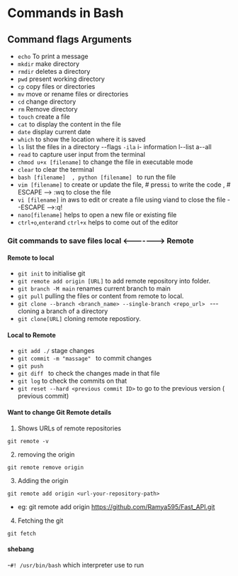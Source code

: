# Commands in Bash

## Command flags Arguments

- `echo` To print a message
- `mkdir` make directory
- `rmdir` deletes a directory
- `pwd` present working directory
- `cp` copy files or directories
- `mv` move or rename files or directories
- `cd` change directory
- `rm` Remove directory
- `touch` create a file
- `cat` to display the content in the file
- `date` display current date
- `which` to show the location where it is saved
- `ls` list the files in a directory --flags `-ila`  i- information l--list  a--all
- `read` to capture user input from the terminal
- `chmod u+x [filename]` to change the file in executable mode
- `clear` to clear the terminal
- `bash [filename]  , python [filename] ` to run the file
- `vim [filename]` to create or update the file, # press`i` to write the code  , # ESCAPE --> :wq   to close the file
- `vi [filename]` in aws to edit or create a file using viand to close the file --ESCAPE -->:q!  
- `nano[filename]` helps to open a new file or existing file
- `ctrl+o`,`enter`and `ctrl+x` helps to come out of the editor 

### Git commands to save files local <-------> Remote

#### Remote to local

- `git init` to initialise git
- `git remote add origin [URL]` to add remote repository into folder.
- `git branch -M main` renames current branch to main
- `git pull`  pulling the files or content from remote to local.
- `git clone --branch <branch_name> --single-branch <repo_url> `  ---cloning a branch of a directory
- `git clone[URL]` cloning remote repostiory.
  

#### Local to Remote

- `git add ./` stage changes
- `git commit -m "massage" ` to commit changes 
- `git push`
- `git diff `  to check the changes made in that file
- `git log` to check the commits on that
- `git reset --hard <previous commit ID>` to go to the previous version ( previous commit)
#### Want to change Git Remote details
1. Shows URLs of remote repositories
```
git remote -v
```
2. removing the origin
```
git remote remove origin 
```
3. Adding the origin
```
git remote add origin <url-your-repository-path>
```
- eg: git remote add origin  https://github.com/Ramya595/Fast_API.git

4. Fetching the git
```
git fetch
```

#### shebang

-`#! /usr/bin/bash` which interpreter use to run

